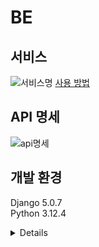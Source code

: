 # BE
## 서비스
![서비스명](https://i.postimg.cc/52qCFQhj/image.png)
[사용 방법](https://github.com/LikeLion12-Hackathon-Ppusher/Frontend/blob/main/README.md)

## API 명세
![api명세](https://i.postimg.cc/8PkBDSsq/image.png)

## 개발 환경
Django 5.0.7  
Python 3.12.4
<details>
  asgiref==3.8.1<br>
  bcrypt==4.2.0<br>
  certifi==2024.7.4<br>
  cffi==1.16.0  <br>
  charset-normalizer==3.3.2  <br>
  cryptography==43.0.0  <br>
  django-allauth==0.63.6  <br>
  django-cors-headers==4.4.0  <br>
  djangorestframework==3.15.2  <br>
  djangorestframework-simplejwt==5.3.1  <br>
  idna==3.7  <br>
  mysqlclient==2.2.4  <br>
  paramiko==3.4.0  <br>
  pycparser==2.22  <br>
  PyJWT==2.8.0  <br>
  PyNaCl==1.5.0  <br>
  requests==2.32.3  <br>
  setuptools==72.1.0  <br>
  sshtunnel==0.4.0  <br>
  sqlparse==0.5.1  <br>
  urllib3==2.2.2  <br>
  wheel==0.43.0  <br>
</details>
